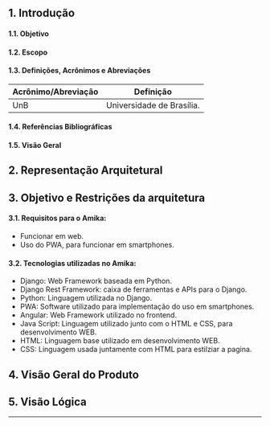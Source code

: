 ## 1. Introdução
#### 1.1. Objetivo

#### 1.2. Escopo

#### 1.3. Definições, Acrônimos e Abreviações

**Acrônimo/Abreviação** | **Definição**
------------------------|-------------------
UnB | Universidade de Brasília.

#### 1.4. Referências Bibliográficas

#### 1.5. Visão Geral

<h2>2. Representação Arquitetural</h2>

## 3. Objetivo e Restrições da arquitetura

#### 3.1. Requisitos para o Amika:
- Funcionar em web.
- Uso do PWA, para funcionar em smartphones.

#### 3.2. Tecnologias utilizadas no Amika:
- Django: Web Framework baseada em Python.
- Django Rest Framework: caixa de ferramentas e APIs para o Django.
- Python: Linguagem utilizada no Django.
- PWA: Software utilizado para implementação do uso em smartphones.
- Angular: Web Framework utilizado no frontend.
- Java Script: Linguagem utilizado junto com o HTML e CSS, para desenvolvimento WEB.
- HTML: Linguagem base utilizado em desenvolvimento WEB.
- CSS: Linguagem usada juntamente com HTML para estilziar a pagina.


## 4. Visão Geral do Produto

## 5. Visão Lógica

***
